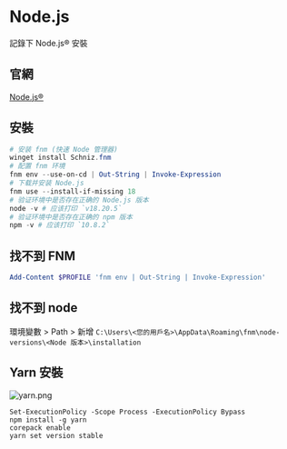 # Node.js

記錄下 Node.js® 安裝

## 官網
[Node.js®](https://nodejs.org/zh-cn/download/package-manager)

## 安裝

```PowerShell
# 安装 fnm (快速 Node 管理器)
winget install Schniz.fnm
# 配置 fnm 环境
fnm env --use-on-cd | Out-String | Invoke-Expression
# 下载并安装 Node.js
fnm use --install-if-missing 18
# 验证环境中是否存在正确的 Node.js 版本
node -v # 应该打印 `v18.20.5`
# 验证环境中是否存在正确的 npm 版本
npm -v # 应该打印 `10.8.2`
```

## 找不到 FNM

```PowerShell
Add-Content $PROFILE 'fnm env | Out-String | Invoke-Expression'
```

## 找不到 node
環境變數 > Path > 新增
`C:\Users\<您的用戶名>\AppData\Roaming\fnm\node-versions\<Node 版本>\installation`

## Yarn 安裝

![yarn.png](yarn.png)

```Shell
Set-ExecutionPolicy -Scope Process -ExecutionPolicy Bypass
npm install -g yarn
corepack enable
yarn set version stable
```